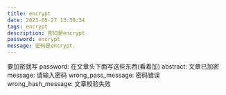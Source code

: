 ```yaml
---
title: encrypt
date: 2023-05-27 13:30:34
tags: encrypt
description: 密码是encrypt
password: encrypt
message: 密码是encrypt.
---
```

要加密就写 password: 
在文章头下面写这些东西(看着加)
abstract: 文章已加密
message: 请输入密码
wrong_pass_message: 密码错误
wrong_hash_message: 文章校验失败